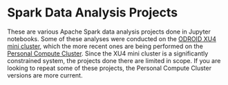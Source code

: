 # Spark Data Analysis Projects

These are various Apache Spark data analysis projects done in Jupyter notebooks. Some of these analyses were conducted on the [ODROID XU4 mini cluster](http://diybigdata.net/odroid-xu4-cluster/), which the more recent ones are being performed on the [Personal Compute Cluster](https://diybigdata.net/personal-compute-cluster-2019-edition/). Since the XU4 mini cluster is a significantly constrained system, the projects done there are limited in scope. If you are looking to repeat some of these projects, the Personal Compute Cluster versions are more current. 
